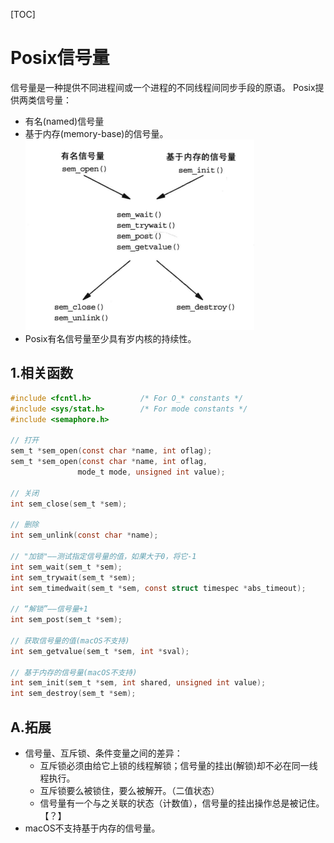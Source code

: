 [TOC]

# Posix信号量
信号量是一种提供不同进程间或一个进程的不同线程间同步手段的原语。
Posix提供两类信号量：
* 有名(named)信号量
* 基于内存(memory-base)的信号量。
![Posix信号量的函数调用](./posix_semabphore_functions.png)
* Posix有名信号量至少具有岁内核的持续性。

## 1.相关函数
```c
#include <fcntl.h>           /* For O_* constants */
#include <sys/stat.h>        /* For mode constants */
#include <semaphore.h>

// 打开
sem_t *sem_open(const char *name, int oflag);
sem_t *sem_open(const char *name, int oflag,
               mode_t mode, unsigned int value);

// 关闭
int sem_close(sem_t *sem);

// 删除
int sem_unlink(const char *name);

// "加锁"——测试指定信号量的值，如果大于0，将它-1
int sem_wait(sem_t *sem);
int sem_trywait(sem_t *sem);
int sem_timedwait(sem_t *sem, const struct timespec *abs_timeout);

// “解锁”——信号量+1
int sem_post(sem_t *sem);

// 获取信号量的值(macOS不支持)
int sem_getvalue(sem_t *sem, int *sval);

// 基于内存的信号量(macOS不支持)
int sem_init(sem_t *sem, int shared, unsigned int value);
int sem_destroy(sem_t *sem);
```

## A.拓展
* 信号量、互斥锁、条件变量之间的差异：
    * 互斥锁必须由给它上锁的线程解锁；信号量的挂出(解锁)却不必在同一线程执行。
    * 互斥锁要么被锁住，要么被解开。（二值状态）
    * 信号量有一个与之关联的状态（计数值），信号量的挂出操作总是被记住。【？】
* macOS不支持基于内存的信号量。